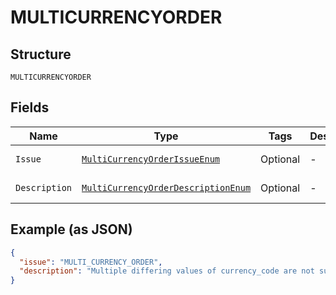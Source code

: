 
# MULTICURRENCYORDER

## Structure

`MULTICURRENCYORDER`

## Fields

| Name | Type | Tags | Description | Getter | Setter |
|  --- | --- | --- | --- | --- | --- |
| `Issue` | [`MultiCurrencyOrderIssueEnum`](../../doc/models/multi-currency-order-issue-enum.md) | Optional | - | MultiCurrencyOrderIssueEnum getIssue() | setIssue(MultiCurrencyOrderIssueEnum issue) |
| `Description` | [`MultiCurrencyOrderDescriptionEnum`](../../doc/models/multi-currency-order-description-enum.md) | Optional | - | MultiCurrencyOrderDescriptionEnum getDescription() | setDescription(MultiCurrencyOrderDescriptionEnum description) |

## Example (as JSON)

```json
{
  "issue": "MULTI_CURRENCY_ORDER",
  "description": "Multiple differing values of currency_code are not supported. Entire Order request must have the same currency_code."
}
```

